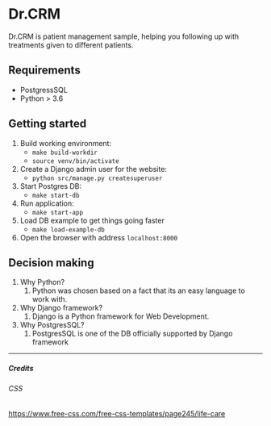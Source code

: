 # Dr.CRM

Dr.CRM is patient management sample, helping you following up with treatments given to different patients.

## Requirements

* PostgressSQL
* Python > 3.6

## Getting started

1. Build working environment:
    * `make build-workdir`
    * `source venv/bin/activate`
2. Create a Django admin user for the website:
    * `python src/manage.py createsuperuser`
3. Start Postgres DB:
    * `make start-db`
4. Run application:
    * `make start-app`
5. Load DB example to get things going faster
    * `make load-example-db`
6. Open the browser with address `localhost:8000`

## Decision making

1. Why Python?
    1. Python was chosen based on a fact that its an easy language to work with.
2. Why Django framework?
    1. Django is a Python framework for Web Development.
3. Why PostgresSQL?
    1. PostgresSQL is one of the DB officially supported by Django framework

---

##### Credits
###### CSS
https://www.free-css.com/free-css-templates/page245/life-care